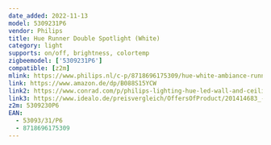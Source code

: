 ```yaml
---
date_added: 2022-11-13
model: 5309231P6
vendor: Philips
title: Hue Runner Double Spotlight (White)
category: light
supports: on/off, brightness, colortemp
zigbeemodel: ['5309231P6']
compatible: [z2m]
mlink: https://www.philips.nl/c-p/8718696175309/hue-white-ambiance-runner-spot-tweevoudig
link: https://www.amazon.de/dp/B088S15YCW
link2: https://www.conrad.com/p/philips-lighting-hue-led-wall-and-ceiling-light-5309231p6-runner-gu10-10-w-warm-white-cool-white-daylight-white-2268879
link3: https://www.idealo.de/preisvergleich/OffersOfProduct/201414683_-hue-white-ambiance-runner-2er-spot-bluetooth-weiss-915005915101-philips.html
z2m: 5309230P6
EAN: 
  - 53093/31/P6
  - 8718696175309
---
```

